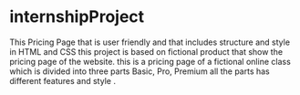 # internshipProject
This Pricing Page  that is user friendly and that includes structure and style in HTML and CSS
this project is based on fictional product that show the pricing page of the website.
this is a pricing page of a fictional online class which is divided into three parts Basic, Pro, Premium
all the parts has different features and style .
